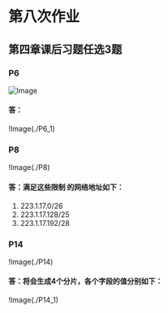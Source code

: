 # 第八次作业
## 第四章课后习题任选3题
### P6
![Image](./P6)
#### 答：
!Image(./P6_1)

### P8
!Image(./P8)
#### 答：满足这些限制 的网络地址如下：
1. 223.1.17.0/26
2. 223.1.17.128/25
3. 223.1.17.192/28

### P14
!Image(./P14)
#### 答：将会生成4个分片，各个字段的值分别如下：
!Image(./P14_1)
